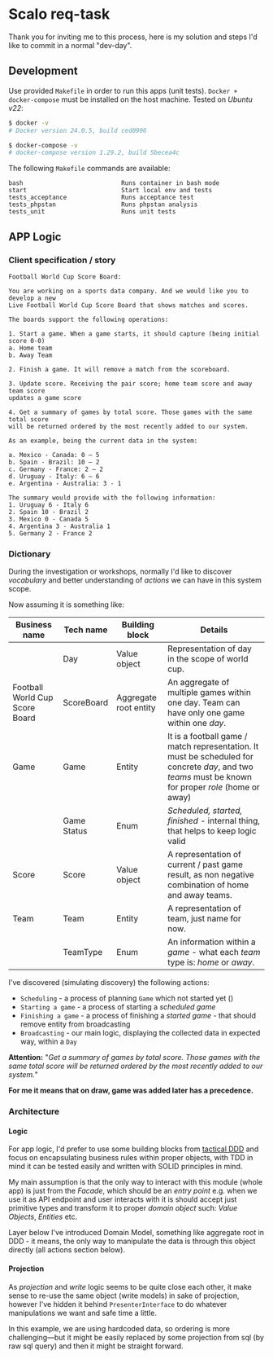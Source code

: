 # Scalo req-task

Thank you for inviting me to this process, here is my solution and steps I'd like to commit
in a normal "dev-day".

## Development

Use provided `Makefile` in order to run this apps (unit tests). `Docker + docker-compose` must be installed
on the host machine. Tested on _Ubuntu v22_:

```bash
$ docker -v
# Docker version 24.0.5, build ced0996

$ docker-compose -v
# docker-compose version 1.29.2, build 5becea4c
```

The following `Makefile` commands are available:

```text
bash                           Runs container in bash mode
start                          Start local env and tests
tests_acceptance               Runs acceptance test
tests_phpstan                  Runs phpstan analysis
tests_unit                     Runs unit tests
```

## APP Logic

### Client specification / story

```text
Football World Cup Score Board:

You are working on a sports data company. And we would like you to develop a new
Live Football World Cup Score Board that shows matches and scores.

The boards support the following operations:

1. Start a game. When a game starts, it should capture (being initial score 0-0)
a. Home team
b. Away Team

2. Finish a game. It will remove a match from the scoreboard.

3. Update score. Receiving the pair score; home team score and away team score
updates a game score

4. Get a summary of games by total score. Those games with the same total score
will be returned ordered by the most recently added to our system.

As an example, being the current data in the system:

a. Mexico - Canada: 0 – 5
b. Spain - Brazil: 10 – 2
c. Germany - France: 2 – 2
d. Uruguay - Italy: 6 – 6
e. Argentina - Australia: 3 - 1

The summary would provide with the following information:
1. Uruguay 6 - Italy 6
2. Spain 10 - Brazil 2
3. Mexico 0 - Canada 5
4. Argentina 3 - Australia 1
5. Germany 2 - France 2
```

### Dictionary

During the investigation or workshops, normally I'd like to discover _vocabulary_ and better understanding of
_actions_ we can have in this system scope.

Now assuming it is something like:

| Business name                  | Tech name   | Building block        | Details                                                                                                                                               |
|--------------------------------|-------------|-----------------------|-------------------------------------------------------------------------------------------------------------------------------------------------------|
|                                | Day         | Value object          | Representation of day in the scope of world cup.                                                                                                      |
| Football World Cup Score Board | ScoreBoard  | Aggregate root entity | An aggregate of multiple games within one day. Team can have only one game within one _day_.                                                          |
| Game                           | Game        | Entity                | It is a football game / match representation. It must be scheduled for concrete _day_, and two _teams_ must be known for proper _role_ (home or away) |
|                                | Game Status | Enum                  | _Scheduled, started, finished_ - internal thing, that helps to keep logic valid                                                                       |
| Score                          | Score       | Value object          | A representation of current / past game result, as non negative combination of home and away teams.                                                   |
| Team                           | Team        | Entity                | A representation of team, just name for now.                                                                                                          |
|                                | TeamType    | Enum                  | An information within a _game_ - what each _team_ type is: _home_ or _away_.                                                                          |

I've discovered (simulating discovery) the following actions:

- `Scheduling` - a process of planning `Game` which not started yet ()
- `Starting a game` - a process of starting a _scheduled game_
- `Finishing a game` - a process of finishing a _started game_ - that should remove entity from broadcasting
- `Broadcasting` - our main logic, displaying the collected data in expected way, within a `Day`

**Attention:**
"_Get a summary of games by total score. Those games with the same total score
will be returned ordered by the most recently added to our system._"

**For me it means that on draw, game was added later has a precedence.**

### Architecture

#### Logic

For app logic, I'd prefer to use some building blocks
from [tactical DDD](https://thedomaindrivendesign.io/what-is-tactical-design/) and focus on encapsulating business rules
within proper objects, with TDD in mind it can be tested easily and written with SOLID principles in mind.

My main assumption is that the only way to interact with this module (whole app) is just from the _Facade_, which
should be an _entry point_ e.g. when we use it as API endpoint and user interacts with it
is should accept just primitive types and transform it to proper _domain object_ such: _Value Objects_, _Entities_ etc.

Layer below I've introduced Domain Model, something like aggregate root in DDD - it means, the only way to manipulate
the data is through this object directly (all actions section below).

#### Projection

As _projection_ and _write_ logic seems to be quite close each other, it make sense to re-use the same object (write
models)
in sake of projection, however I've hidden it behind `PresenterInterface` to do whatever manipulations we want and safe
time a little.

In this example, we are using hardcoded data, so ordering is more challenging—but it might be easily replaced by
some projection from sql (by raw sql query) and then it might be straight forward.
